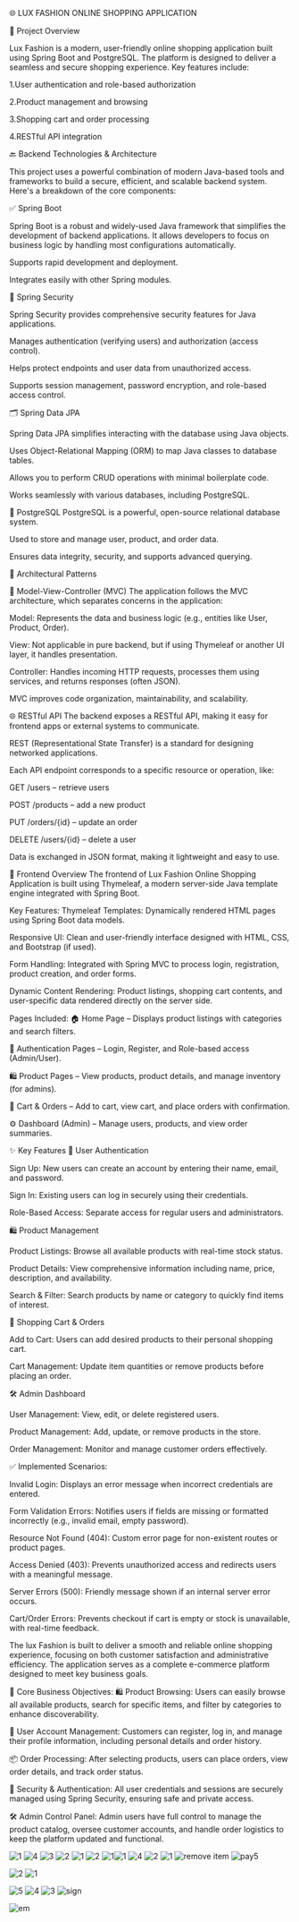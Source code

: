 🌐 LUX FASHION ONLINE SHOPPING APPLICATION

📄 Project Overview


Lux Fashion is a modern, user-friendly online shopping application built using Spring Boot and PostgreSQL. The platform is designed to deliver a seamless and secure shopping experience.
Key features include:

1.User authentication and role-based authorization

2.Product management and browsing

3.Shopping cart and order processing

4.RESTful API integration

🔙 Backend Technologies & Architecture

This project uses a powerful combination of modern Java-based tools and frameworks to build a secure, efficient, and scalable backend system. Here's a breakdown of the core components:

✅ Spring Boot

Spring Boot is a robust and widely-used Java framework that simplifies the development of backend applications. It allows developers to focus on business logic by handling most configurations automatically.

Supports rapid development and deployment.

Integrates easily with other Spring modules.

🔐 Spring Security

Spring Security provides comprehensive security features for Java applications.

Manages authentication (verifying users) and authorization (access control).

Helps protect endpoints and user data from unauthorized access.

Supports session management, password encryption, and role-based access control.

🗂️ Spring Data JPA

Spring Data JPA simplifies interacting with the database using Java objects.

Uses Object-Relational Mapping (ORM) to map Java classes to database tables.

Allows you to perform CRUD operations with minimal boilerplate code.

Works seamlessly with various databases, including PostgreSQL.

🐘 PostgreSQL
PostgreSQL is a powerful, open-source relational database system.

Used to store and manage user, product, and order data.

Ensures data integrity, security, and supports advanced querying.

🧱 Architectural Patterns

🧭 Model-View-Controller (MVC)
The application follows the MVC architecture, which separates concerns in the application:

Model: Represents the data and business logic (e.g., entities like User, Product, Order).

View: Not applicable in pure backend, but if using Thymeleaf or another UI layer, it handles presentation.

Controller: Handles incoming HTTP requests, processes them using services, and returns responses (often JSON).

MVC improves code organization, maintainability, and scalability.

🌐 RESTful API
The backend exposes a RESTful API, making it easy for frontend apps or external systems to communicate.

REST (Representational State Transfer) is a standard for designing networked applications.

Each API endpoint corresponds to a specific resource or operation, like:

GET /users – retrieve users

POST /products – add a new product

PUT /orders/{id} – update an order

DELETE /users/{id} – delete a user

Data is exchanged in JSON format, making it lightweight and easy to use.




🎨 Frontend Overview
The frontend of Lux Fashion Online Shopping Application is built using Thymeleaf, a modern server-side Java template engine integrated with Spring Boot.

Key Features:
Thymeleaf Templates: Dynamically rendered HTML pages using Spring Boot data models.

Responsive UI: Clean and user-friendly interface designed with HTML, CSS, and Bootstrap (if used).

Form Handling: Integrated with Spring MVC to process login, registration, product creation, and order forms.

Dynamic Content Rendering: Product listings, shopping cart contents, and user-specific data rendered directly on the server side.

Pages Included:
🏠 Home Page – Displays product listings with categories and search filters.

🔐 Authentication Pages – Login, Register, and Role-based access (Admin/User).

🛍️ Product Pages – View products, product details, and manage inventory (for admins).

🛒 Cart & Orders – Add to cart, view cart, and place orders with confirmation.

⚙️ Dashboard (Admin) – Manage users, products, and view order summaries.




✨ Key Features
🔐 User Authentication

Sign Up: New users can create an account by entering their name, email, and password.

Sign In: Existing users can log in securely using their credentials.

Role-Based Access: Separate access for regular users and administrators.

🛍️ Product Management

Product Listings: Browse all available products with real-time stock status.

Product Details: View comprehensive information including name, price, description, and availability.

Search & Filter: Search products by name or category to quickly find items of interest.

🛒 Shopping Cart & Orders


Add to Cart: Users can add desired products to their personal shopping cart.

Cart Management: Update item quantities or remove products before placing an order.



🛠️ Admin Dashboard

User Management: View, edit, or delete registered users.

Product Management: Add, update, or remove products in the store.

Order Management: Monitor and manage customer orders effectively.

✅ Implemented Scenarios:

Invalid Login: Displays an error message when incorrect credentials are entered.

Form Validation Errors: Notifies users if fields are missing or formatted incorrectly (e.g., invalid email, empty password).

Resource Not Found (404): Custom error page for non-existent routes or product pages.

Access Denied (403): Prevents unauthorized access and redirects users with a meaningful message.

Server Errors (500): Friendly message shown if an internal server error occurs.

Cart/Order Errors: Prevents checkout if cart is empty or stock is unavailable, with real-time feedback.


The lux Fashion is built to deliver a smooth and reliable online shopping experience, focusing on both customer satisfaction and administrative efficiency. The application serves as a complete e-commerce platform designed to meet key business goals.

📌 Core Business Objectives:
🛍️ Product Browsing:
Users can easily browse all available products, search for specific items, and filter by categories to enhance discoverability.

👤 User Account Management:
Customers can register, log in, and manage their profile information, including personal details and order history.

📦 Order Processing:
After selecting products, users can place orders, view order details, and track order status.

🔐 Security & Authentication:
All user credentials and sessions are securely managed using Spring Security, ensuring safe and private access.

🛠️ Admin Control Panel:
Admin users have full control to manage the product catalog, oversee customer accounts, and handle order logistics to keep the platform updated and functional.

![1](https://github.com/user-attachments/assets/9a2dc9e7-8eef-424c-b560-dc7d4c9813b9)
![4](https://github.com/user-attachments/assets/1a8c1297-70c2-4ad9-90d2-6c5da57dc109)
![3](https://github.com/user-attachments/assets/5f16965b-2c92-4b3c-abe1-1bb2fe2ce733)
![2](https://github.com/user-attachments/assets/8306d51a-b22c-4a56-9b35-dd07d490d3c6)
![1](https://github.com/user-attachments/assets/010750e4-d9e1-4a10-84bc-300f5220c4eb)
![2](https://github.com/user-attachments/assets/065c52f0-7282-47cd-86c2-8ea6db7bc450)
![1](https://github.com/user-attachments/assets/8a99f17d-03ea-44db-9e39-fb6106252af4)![1](https://github.com/user-attachments/assets/d053a330-8b21-41d4-8552-2f68a5ab629d)
![4](https://github.com/user-attachments/assets/cb3f83e7-13cf-44b7-8dd3-0084905f76d1)
![2](https://github.com/user-attachments/assets/85c1a8a2-df1c-44ac-bb22-99eb31d332f5)
![1](https://github.com/user-attachments/assets/4a05fbde-2735-4bbe-839a-1deb23f23fdf)
![remove item](https://github.com/user-attachments/assets/c594cc33-0491-4ef6-b1ae-4a1238a7dc3f)
![pay5](https://github.com/user-attachments/assets/2e02a9e3-5b4c-43bd-aed6-c42564cf6c37)

![2](https://github.com/user-attachments/assets/91a1774d-d585-4f27-a60f-217cbafbd36a)
![1](https://github.com/user-attachments/assets/53b067d3-c108-4e90-b081-7ef3b70b5935)

![5](https://github.com/user-attachments/assets/6709e0cb-0949-42a1-b976-635a28ffd7d6)
![4](https://github.com/user-attachments/assets/ceadab7e-e517-4032-8c2e-6790b3010af2)
![3](https://github.com/user-attachments/assets/9a0c41e8-8139-4383-a054-1afc129e99fb)
![sign](https://github.com/user-attachments/assets/293c6d73-7b0a-43bd-8c71-81148b67f89a)

![em](https://github.com/user-attachments/assets/73a68eb3-d5cf-437b-a2fc-90dba6040eb9)




